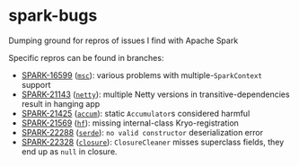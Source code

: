 # spark-bugs
Dumping ground for repros of issues I find with Apache Spark

Specific repros can be found in branches:

- [SPARK-16599](https://issues.apache.org/jira/browse/SPARK-16599) ([`msc`](https://github.com/ryan-williams/spark-bugs/tree/msc)): various problems with multiple-`SparkContext` support
- [SPARK-21143](https://issues.apache.org/jira/browse/SPARK-21143) ([`netty`](https://github.com/ryan-williams/spark-bugs/tree/netty)): multiple Netty versions in transitive-dependencies result in hanging app
- [SPARK-21425](https://issues.apache.org/jira/browse/SPARK-21425) ([`accum`](https://github.com/ryan-williams/spark-bugs/tree/accum)): static `Accumulator`s considered harmful
- [SPARK-21569](https://issues.apache.org/jira/browse/SPARK-21569) ([`hf`](https://github.com/ryan-williams/spark-bugs/tree/hf)): missing internal-class Kryo-registration
- [SPARK-22288](https://issues.apache.org/jira/browse/SPARK-22288) ([`serde`](https://github.com/ryan-williams/spark-bugs/tree/serde)): `no valid constructor` deserialization error
- [SPARK-22328](https://issues.apache.org/jira/browse/SPARK-22328) ([`closure`](https://github.com/ryan-williams/spark-bugs/tree/closure)): `ClosureCleaner` misses superclass fields, they end up as `null` in closure.
